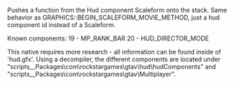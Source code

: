 Pushes a function from the Hud component Scaleform onto the stack. Same behavior as GRAPHICS::BEGIN_SCALEFORM_MOVIE_METHOD, just a hud component id instead of a Scaleform.

Known components:
19 - MP_RANK_BAR
20 - HUD_DIRECTOR_MODE

This native requires more research - all information can be found inside of 'hud.gfx'. Using a decompiler, the different components are located under "scripts\__Packages\com\rockstargames\gtav\hud\hudComponents" and "scripts\__Packages\com\rockstargames\gtav\Multiplayer".